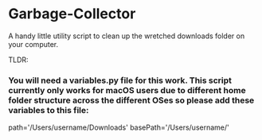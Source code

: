 # Garbage-Collector
A handy little utility script to clean up the wretched downloads folder on your computer.

TLDR:
### You will need a variables.py file for this work. This script currently only works for macOS users due to different home folder structure across the different OSes so please add these variables to this file:

path='/Users/username/Downloads'
basePath='/Users/username/'
